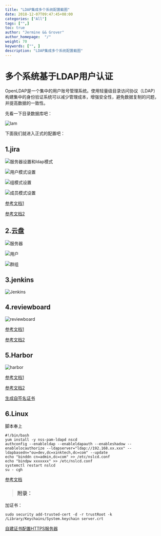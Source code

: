```yaml
---
title: "LDAP集成多个系统配置截图"
date: 2018-12-07T09:47:45+08:00
categories: ["All"]
tags: ["",]
toc: true
author: "Jermine && Grover"
author_homepage:  "/"
weight: 70
keywords: ["", ]
description: "LDAP集成多个系统配置截图"
---
```


# 多个系统基于LDAP用户认证

OpenLDAP是一个集中的用户账号管理系统。使用轻量级目录访问协议（LDAP）构建集中的身份验证系统可以减少管理成本，增强安全性，避免数据复制的问题，并提高数据的一致性。

先看一下目录数据库吧：

![lam](/img/ldap/lam.png)

下面我们就进入正式的配置吧：

## 1.jira

![服务器设置和ldap模式](/img/ldap/jira1.png)

![用户模式设置](/img/ldap/jira2.png)

![组模式设置](/img/ldap/jira3.png)

![成员模式设置](/img/ldap/jira3.png)

[参考文档1](https://confluence.atlassian.com/jirakb/unable-to-login-to-jira-applications-596770904.html)

[参考文档2](https://stackoverrun.com/cn/q/3981674)

## 2.云盘

![服务器](/img/ldap/pan1.png)

![用户](/img/ldap/pan2.png)

![群组](/img/ldap/pan3.png)

## 3.jenkins

![Jenkins](/img/ldap/jenkins1.png)

## 4.reviewboard

![reviewboard](/img/ldap/reviewboard1.png)

[参考文档1](https://www.yeetrack.com/?p=934)

[参考文档2](https://blog.csdn.net/powerccna/article/details/8282250)

## 5.Harbor

![harbor](/img/ldap/harbor1.png)

[参考文档1](https://www.cnblogs.com/huangjc/p/6272938.html)

[参考文档2](https://blog.csdn.net/Laputa_SKY/article/details/80356083)

[生成自签名证书](http://blog.51cto.com/penguintux/1873025)

## 6.Linux

脚本奉上
```
#!/bin/bash
yum install -y nss-pam-ldapd nscd
authconfig --enableldap --enableldapauth --enableshadow --enablelocauthorize --ldapserver="ldap://192.168.xx.xxx" --ldapbasedn="ou=dev,dc=xinktech,dc=com" --update
echo "binddn cn=admin,dc=com" >> /etc/nslcd.conf
echo "bindpw xxxxxxx" >> /etc/nslcd.conf
systemctl restart nslcd
su - cgh
```

[参考文档](https://www.lisenet.com/2016/setup-ldap-authentication-on-centos-7/)


>### 附录：

加证书：

```
sudo security add-trusted-cert -d -r trustRoot -k /Library/Keychains/System.keychain server.crt
```

[自建证书配置HTTPS服务器](https://note.youdao.com/share/?id=514cde0584119f466f528d1d0b2283de&type=note#/)

